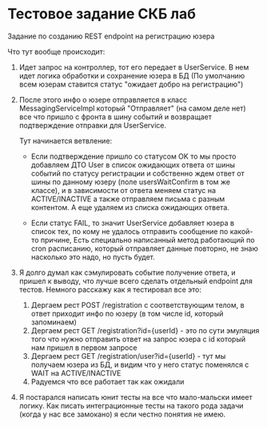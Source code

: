 # Тестовое задание СКБ лаб
Задание по созданию REST endpoint на регистрацию юзера

Что тут вообще происходит:
1. Идет запрос на контроллер, тот его передает в UserService. 
   В нем идет логика обработки и сохранение юзера в БД (По умолчанию всем юзерам ставится статус "ожидает добро на регистрацию")
2. После этого инфо о юзере отправляется в класс MessagingServiceImpl который "Отправляет" (на самом деле нет)
    все что пришло с фронта в шину событий и возвращает подтверждение отправки для UserService.
   
   Тут начинается ветвление:
   
   - Если подтверждение пришло со статусом OK то мы просто добавляем ДТО User в список ожидающих ответа от шины событий по статусу 
   регистрации и собственно ждем ответ от шины по данному юзеру (поле usersWaitConfirm в том же классе), и в зависимости от ответа меняем статус на ACTIVE/INACTIVE
   а также отправляем письма с разным контентом. А еще удаляем из списка ожидающих ответа.
   
   - Если статус FAIL, то значит UserService добавляет юзера в список тех, по кому не удалось отправить сообщение по какой-то причине,
   Есть специально написанный метод работающий по cron расписанию, который отправляет данные повторно, не знаю насколько это надо, но пусть будет.
3. Я долго думал как сэмулировать событие получение ответа, и пришел к выводу, что лучше всего сделать отдельный endpoint
    для тестов. 
   Немного расскажу как я тестировал все это:
   1. Дергаем рест POST /registration с соответствующим телом, в ответ приходит инфо по юзеру (в том числе id, который запоминаем)
    2. Дергаем рест GET /registration?id={userId} - это по сути эмуляция того что нужно отправить ответ на запрос юзера с id который нам пришел в первом запросе
    3. Дергаем рест GET /registration/user?id={userId} - тут мы получаем юзера из БД, и видим что у него статус поменялся с WAIT на ACTIVE/INACTIVE
    4. Радуемся что все работает так как ожидали
4. Я постарался написать юнит тесты на все что мало-мальски имеет логику. 
   Как писать интеграционные тесты на такого рода задачи (когда у нас все замокано) я если честно понятия не имею.